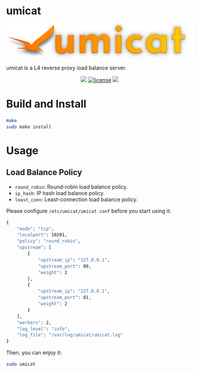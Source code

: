 # umicat
![umicat logo](docs/umicat_logo.png)

umicat is a L4 reverse proxy load balance server.

<p align="center">
<a href="https://github.com/SunBK201/umicat"><img src="https://hits.seeyoufarm.com/api/count/incr/badge.svg?url=https%3A%2F%2Fgithub.com%2FSunBK201%2Fumicat&count_bg=%2379C83D&title_bg=%23555555&icon=&icon_color=%23E7E7E7&title=umicat&edge_flat=false"/></a>
<a href="/LICENSE"><img src="https://img.shields.io/badge/license-BSD-green.svg" alt="license" /></a>
<img src="https://img.shields.io/badge/platform-linux-lightgrey" />
</p>


# Build and Install
```bash
make
sudo make install
```

# Usage

## Load Balance Policy
- `round_robin`: Round-robin load balance policy.
- `ip_hash`: IP hash load balance policy.
- `least_conn`: Least-connection load balance policy.

Please configure `/etc/umicat/umicat.conf` before you start using it:
```bash
{
    "mode": "tcp",
    "localport": 10201,
    "policy": "round_robin",
    "upstream": [
        {
            "upstream_ip": "127.0.0.1",
            "upstream_port": 80,
            "weight": 2
        },
        {
            "upstream_ip": "127.0.0.1",
            "upstream_port": 81,
            "weight": 2
        }
    ],
    "workers": 2,
    "log_level": "info",
    "log_file": "/var/log/umicat/umicat.log"
}
```

Then, you can enjoy it:
```bash
sudo umicat
```